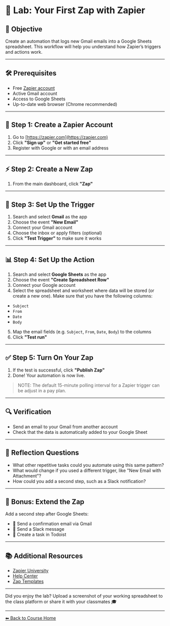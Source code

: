 # 🧪 Lab: Your First Zap with Zapier

## 🎯 Objective

Create an automation that logs new Gmail emails into a Google Sheets spreadsheet. This workflow will help you understand how Zapier’s triggers and actions work.

---

## 🛠 Prerequisites

- Free [Zapier account](https://zapier.com)
- Active Gmail account
- Access to Google Sheets
- Up-to-date web browser (Chrome recommended)

---

## 🔗 Step 1: Create a Zapier Account

1. Go to [https://zapier.com](https://zapier.com)
2. Click **"Sign up"** or **"Get started free"**
3. Register with Google or with an email address

---

## ⚡ Step 2: Create a New Zap

1. From the main dashboard, click **"Zap"**

---

## 📩 Step 3: Set Up the Trigger

1. Search and select **Gmail** as the app
2. Choose the event **"New Email"**
3. Connect your Gmail account
4. Choose the inbox or apply filters (optional)
5. Click **"Test Trigger"** to make sure it works

---

## 📊 Step 4: Set Up the Action

1. Search and select **Google Sheets** as the app
2. Choose the event **"Create Spreadsheet Row"**
3. Connect your Google account
4. Select the spreadsheet and worksheet where data will be stored (or create a new one). Make sure that you have the following columns:
  - `Subject`
  - `From`
  - `Date`
  - `Body`
5. Map the email fields (e.g. `Subject`, `From`, `Date`, `Body`) to the columns
6. Click **"Test run"**

---

## ✅ Step 5: Turn On Your Zap

1. If the test is successful, click **"Publish Zap"**
2. Done! Your automation is now live.

>NOTE: The default 15-minute polling interval for a Zapier trigger can be adjust in a pay plan.

---

## 🔍 Verification

- Send an email to your Gmail from another account
- Check that the data is automatically added to your Google Sheet

---

## 🧠 Reflection Questions

- What other repetitive tasks could you automate using this same pattern?
- What would change if you used a different trigger, like "New Email with Attachment"?
- How could you add a second step, such as a Slack notification?

---

## 🧪 Bonus: Extend the Zap

Add a second step after Google Sheets:
- 📢 Send a confirmation email via Gmail
- 🔔 Send a Slack message
- 🧠 Create a task in Todoist

---

## 📚 Additional Resources

- [Zapier University](https://zapier.com/learn/)
- [Help Center](https://help.zapier.com/)
- [Zap Templates](https://zapier.com/apps)

---

Did you enjoy the lab? Upload a screenshot of your working spreadsheet to the class platform or share it with your classmates 🎓

---

[⬅ Back to Course Home](../../README.md)